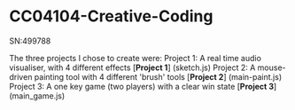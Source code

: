 # CC04104-Creative-Coding
SN:499788

The three projects I chose to create were:
Project 1: A real time audio visualiser, with 4 different effects
[**Project 1**] (sketch.js)
Project 2: A mouse-driven painting tool with 4 different 'brush' tools 
[**Project 2**] (main-paint.js)
Project 3: A one key game (two players) with a clear win state 
[**Project 3**] (main_game.js)


